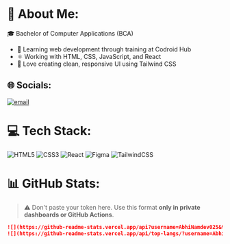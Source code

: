 # 💫 About Me:
🎓 Bachelor of Computer Applications (BCA)  
- 🌱 Learning web development through training at Codroid Hub  
- ⚛️ Working with HTML, CSS, JavaScript, and React  
- 🎨 Love creating clean, responsive UI using Tailwind CSS  

## 🌐 Socials:
[![email](https://img.shields.io/badge/Email-D14836?logo=gmail&logoColor=white)](mailto:namdevabhi025@gmail.com) 

# 💻 Tech Stack:
![HTML5](https://img.shields.io/badge/html5-%23E34F26.svg?style=for-the-badge&logo=html5&logoColor=white) 
![CSS3](https://img.shields.io/badge/css3-%231572B6.svg?style=for-the-badge&logo=css3&logoColor=white) 
![React](https://img.shields.io/badge/react-%2320232a.svg?style=for-the-badge&logo=react&logoColor=%2361DAFB) 
![Figma](https://img.shields.io/badge/figma-%23F24E1E.svg?style=for-the-badge&logo=figma&logoColor=white) 
![TailwindCSS](https://img.shields.io/badge/tailwindcss-%2338B2AC.svg?style=for-the-badge&logo=tailwind-css&logoColor=white)

# 📊 GitHub Stats:
> ⚠️ Don't paste your token here. Use this format **only in private dashboards or GitHub Actions**.

```md
![](https://github-readme-stats.vercel.app/api?username=AbhiNamdev025&theme=dark&cache_seconds=1800&token=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)
![](https://github-readme-stats.vercel.app/api/top-langs/?username=AbhiNamdev025&theme=dark&layout=compact&cache_seconds=1800&token=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)
